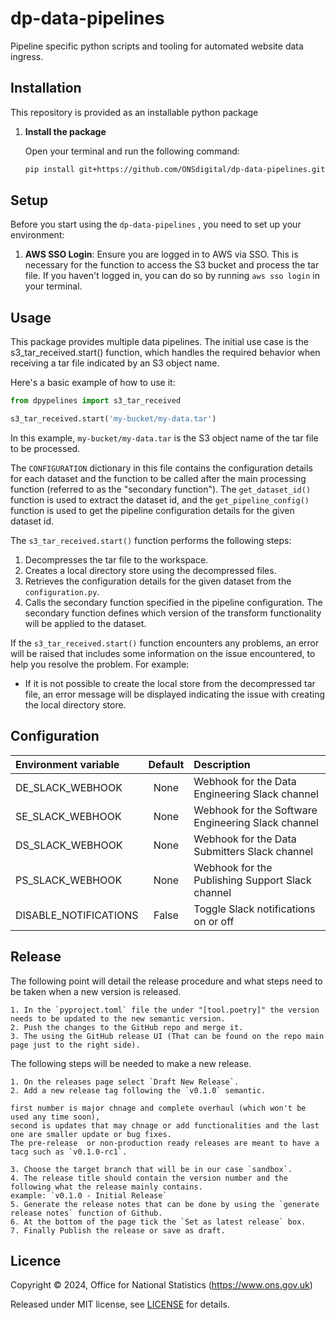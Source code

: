 # dp-data-pipelines

Pipeline specific python scripts and tooling for automated website data ingress.

## Installation
This repository is provided as an installable python package

1. **Install the package**

    Open your terminal and run the following command:

    ```bash
    pip install git+https://github.com/ONSdigital/dp-data-pipelines.git
    ```

## Setup

Before you start using the `dp-data-pipelines` , you need to set up your environment:

1. **AWS SSO Login**: Ensure you are logged in to AWS via SSO. This is necessary for the function to access the S3 bucket and process the tar file. If you haven't logged in, you can do so by running `aws sso login` in your terminal.

## Usage
This package provides multiple data pipelines. The initial use case is the s3_tar_received.start() function, which handles the required behavior when receiving a tar file indicated by an S3 object name.

Here's a basic example of how to use it:

```python
from dpypelines import s3_tar_received

s3_tar_received.start('my-bucket/my-data.tar')
```
In this example, `my-bucket/my-data.tar` is the S3 object name of the tar file to be processed.

The `CONFIGURATION` dictionary in this file contains the configuration details for each dataset and the function to be called after the main processing function (referred to as the "secondary function"). The `get_dataset_id()` function is used to extract the dataset id, and the `get_pipeline_config()` function is used to get the pipeline configuration details for the given dataset id.

The `s3_tar_received.start()` function performs the following steps:

1. Decompresses the tar file to the workspace.
2. Creates a local directory store using the decompressed files.
3. Retrieves the configuration details for the given dataset from the `configuration.py`.
4. Calls the secondary function specified in the pipeline configuration. The secondary function defines which version of the transform functionality will be applied to the dataset.

If the `s3_tar_received.start()` function encounters any problems, an error will be raised that includes some information on the issue encountered, to help you resolve the problem. For example:

-   If it is not possible to create the local store from the decompressed tar file, an error message will be displayed indicating the issue with creating the local directory store.


## Configuration

| Environment variable  | Default | Description                                        |
|:----------------------|:-------:|:---------------------------------------------------|
| DE_SLACK_WEBHOOK      |  None   | Webhook for the Data Engineering Slack channel     |
| SE_SLACK_WEBHOOK      |  None   | Webhook for the Software Engineering Slack channel |
| DS_SLACK_WEBHOOK      |  None   | Webhook for the Data Submitters Slack channel      |
| PS_SLACK_WEBHOOK      |  None   | Webhook for the Publishing Support Slack channel   |
| DISABLE_NOTIFICATIONS |  False  | Toggle Slack notifications on or off               |


## Release

The following point will detail the release procedure and what steps need to be taken when a new version is released.

    1. In the `pyproject.toml` file the under "[tool.poetry]" the version needs to be updated to the new semantic version.
    2. Push the changes to the GitHub repo and merge it.
    3. The using the GitHub release UI (That can be found on the repo main page just to the right side).

 The following steps will be needed to make a new release.

    1. On the releases page select `Draft New Release`.
    2. Add a new release tag following the `v0.1.0` semantic.

    first number is major chnage and complete overhaul (which won't be used any time soon),
    second is updates that may chnage or add functionalities and the last one are smaller update or bug fixes.
    The pre-release  or non-production ready releases are meant to have a tacg such as `v0.1.0-rc1`.

    3. Choose the target branch that will be in our case `sandbox`.
    4. The release title should contain the version number and the following what the release mainly contains.
    example: `v0.1.0 - Initial Release`
    5. Generate the release notes that can be done by using the `generate release notes` function of Github.
    6. At the bottom of the page tick the `Set as latest release` box.
    7. Finally Publish the release or save as draft.
    
Licence
-------

Copyright ©‎ 2024, Office for National Statistics (https://www.ons.gov.uk)

Released under MIT license, see [LICENSE](LICENSE) for details.